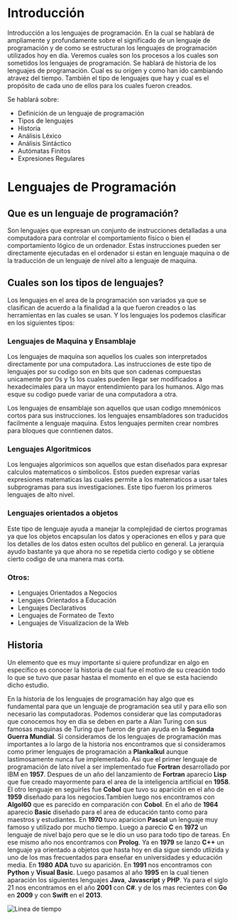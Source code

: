 # Introducción

Introducción a los lenguajes de programación. En la cual se hablará de ampliamente
y profundamente sobre el significado de un lenguaje de programación y de como se 
estructuran los lenguajes de programación utilizados hoy en día. Veremos cuales son
los procesos a los cuales son sometidos los lenguajes de programación. Se hablará de 
historia de los lenguajes de programación. Cual es su origen y como han ido cambiando 
atravez del tiempo. También el tipo de lenguajes que hay y cual es el propósito de 
cada uno de ellos para los cuales fueron creados. 

Se hablará sobre:
* Definición de un lenguaje de programación
* Tipos de lenguajes
* Historia
* Análisis Léxico
* Análisis Sintáctico
* Autómatas Finitos
* Expresiones Regulares 

# Lenguajes de Programación

## Que es un lenguaje de programación?

Son lenguajes que expresan un conjunto de instrucciones detalladas a una computadora para controlar el comportamiento físico o bien el comportamiento lógico de un ordenador. Estas instrucciones pueden ser directamente ejecutadas en el ordenador si estan en lenguaje maquina o de la traducción de un lenguaje de nivel alto a lenguaje de maquina. 

## Cuales son los tipos de lenguajes?

Los lenguajes en el area de la programación son variados ya que se clasifican de acuerdo a la finalidad a la que fueron creados o las herramientas en las cuales se usan. Y los lenguajes los podemos clasificar en los siguientes tipos:

### Lenguajes de Maquina y Ensamblaje 

Los lenguajes de maquina son aquellos los cuales son interpretados directamente por una computadora. Las instrucciones de este tipo de lenguajes por su codigo son en bits que son cadenas compuestas unicamente por 0s y 1s los cuales pueden llegar ser modificados a hexadecimales para un mayor entendimiento para los humanos. Algo mas esque su codigo puede variar de una computadora a otra.

Los lenguajes de ensamblaje son aquellos que usan codigo mnemónicos cortos para sus instrucciones. los lenguajes ensambladores son traducidos facilmente a lenguaje maquina. Estos lenguajes permiten crear nombres para bloques que conntienen datos.

### Lenguajes Algoritmicos

Los lenguajes algorimicos son aquellos que estan diseñados para expresar calculos matematicos o simbolicos. Estos pueden expresar varias expresiones matematicas las cuales permite a los matematicos a usar tales subprogramas para sus investigaciones. Este tipo fueron los primeros lenguajes de alto nivel.

### Lenguajes orientados a objetos

Este tipo de lenguaje ayuda a manejar la complejidad de ciertos programas ya que los objetos encapsulan los datos y operaciones en ellos y para que los detalles de los datos esten ocultos del publico en general. La jerarquia ayudo bastante ya que ahora no se repetida cierto codigo y se obtiene cierto codigo de una manera mas corta.

### Otros:

* Lenguajes Orientados a Negocios
* Lengajes Orientados a Educación
* Lenguajes Declarativos
* Lenguajes de Formateo de Texto
* Lenguajes de Visualizacion de la Web


## Historia 

Un elemento que es muy importante si quiere profundizar en algo en especifico es conocer la historia de cual fue el motivo de su creación todo lo que se tuvo que pasar hastaa el momento en el que se esta haciendo dicho estudio.

En la historia de los lenguajes de programación hay algo que es fundamental para que un lenguaje de programación sea util y para ello son necesario las computadoras. Podemos considerar que las computadoras que conocemos hoy en dia se deben en parte a Alan Turing con sus famosas maquinas de Turing que fueron de gran ayuda en la **Segunda Guerra Mundial**. Si consideramos de los lenguajes de programación mas importantes a lo largo de la historia nos encontramos que si consideramos como primer lenguajes de programación a **Plankalkul** aunque lastimosamente nunca fue implementado. Asi que el primer lenguaje de programación de lato nivel a ser implementado fue **Fortran** desarrollado por IBM en **1957**. Despues de un año del lanzamiento de **Fortran** aparecio **Lisp** que fue creado mayormente para el area de la inteligencia artificial en **1958**. El otro lenguaje en seguirles fue **Cobol** que tuvo su aparición en el año de **1959** diseñado para los negocios.Tambien luego nos encontramos con **Algol60** que es parecido en comparación con **Cobol**. En el año de **1964** aparecio **Basic** diseñado para el area de educación tanto como para maestros y estudiantes. En **1970** tuvo aparicion **Pascal** un lenguaje muy famoso y utilizado por mucho tiempo.
Luego a parecio **C** en **1972** un lenguaje de nivel bajo pero que se le dio un uso para todo tipo de tareas. En ese mismo año nos encontramos con **Prolog**. Ya en **1979** se lanzo **C++** un lenguaje ya orientado a objetos que hasta hoy en dia sigue siendo utlizida y uno de los mas frecuentados para enseñar en universidades y educación media. En **1980** **ADA** tuvo su aparición. En **1991** nos encontramos con **Python** y **Visual Basic**. Luego pasamos al año **1995** en la cual tienen aparación los siguientes lenguajes **Java**, **Javascript** y **PHP**. Ya para el siglo 21 nos encontramos en el año **2001** con **C#**. y de los mas recientes con **Go** en **2009** y con **Swift** en el **2013**. 

![Linea de tiempo](https://drive.google.com/uc?export=view&id=1jBR5x-dCUp4k2mbWjZadZo4OXZbmG9Kx)



